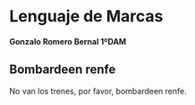 # Lenguaje de Marcas
#### Gonzalo Romero Bernal 1ºDAM
## Bombardeen renfe
No van los trenes, por favor, bombardeen renfe.

